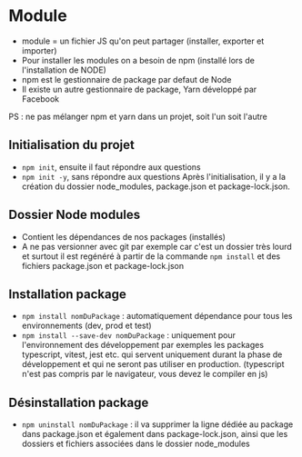 # Module

- module = un fichier JS qu'on peut partager (installer, exporter et importer)
- Pour installer les modules on a besoin de npm (installé lors de l'installation de NODE)
- npm est le gestionnaire de package par defaut de Node
- Il existe un autre gestionnaire de package, Yarn développé par Facebook

PS : ne pas mélanger npm et yarn dans un projet, soit l'un soit l'autre

## Initialisation du projet

- `npm init`, ensuite il faut répondre aux questions
- `npm init -y`, sans répondre aux questions
Après l'initialisation, il y a la création du dossier node_modules, package.json et package-lock.json.

## Dossier Node modules

- Contient les dépendances de nos packages (installés)
- A ne pas versionner avec git par exemple car c'est un dossier très lourd et surtout il est regénéré à partir de la commande `npm install` et des fichiers package.json et package-lock.json

## Installation package

- `npm install nomDuPackage` : automatiquement dépendance pour tous les environnements (dev, prod et test)
- `npm install --save-dev nomDuPackage` : uniquement pour l'environnement des développement par exemples les packages typescript, vitest, jest etc. qui servent uniquement durant la phase de développement et qui ne seront pas utiliser en production. (typescript n'est pas compris par le navigateur, vous devez le compiler en js)

## Désinstallation package

- `npm uninstall nomDuPackage` : il va supprimer la ligne dédiée au package dans package.json et également dans package-lock.json, ainsi que les dossiers et fichiers associées dans le dossier node_modules
